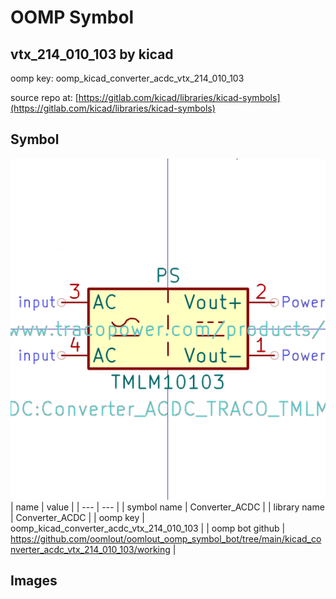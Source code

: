 # OOMP Symbol  
## vtx_214_010_103  by kicad  
  
oomp key: oomp_kicad_converter_acdc_vtx_214_010_103  
  
source repo at: [https://gitlab.com/kicad/libraries/kicad-symbols](https://gitlab.com/kicad/libraries/kicad-symbols)  
## Symbol  
  
[![working.png](working_600.png)](working.png)  
| name | value | 
| --- | --- | 
| symbol name | Converter_ACDC | 
| library name | Converter_ACDC | 
| oomp key | oomp_kicad_converter_acdc_vtx_214_010_103 | 
| oomp bot github | https://github.com/oomlout/oomlout_oomp_symbol_bot/tree/main/kicad_converter_acdc_vtx_214_010_103/working | 
## Images  
